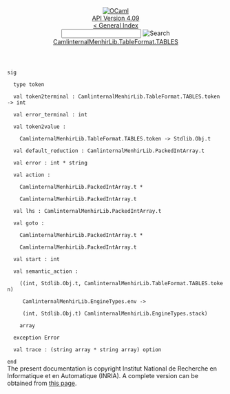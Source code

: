 <!-- ((! set title API !)) ((! set documentation !)) ((! set api !)) ((! set nobreadcrumb !)) -->
<div class="api"><header><nav class="toc brand"><a class="brand" href="https://ocaml.org/"><img src="colour-logo-gray.svg" class="svg" alt="OCaml"></a></nav><nav class="toc"><div class="toc_version"><a href="/docs" id="version-select">API Version 4.09</a></div><a href="index.html">&lt; General Index</a><div class="api_search"><input type="text" name="apisearch" id="api_search" oninput="mySearch(false);" onkeypress="this.oninput();" onclick="this.oninput();" onpaste="this.oninput();">
<img src="search_icon.svg" alt="Search" class="svg" onclick="mySearch(false)"></div>
<div id="search_results"></div><div class="toc_title"><a href="CamlinternalMenhirLib.TableFormat.TABLES.html">CamlinternalMenhirLib.TableFormat.TABLES</a></div><ul></ul></nav></header>
<code class="code"><span class="keyword">sig</span><br>
&nbsp;&nbsp;<span class="keyword">type</span>&nbsp;token<br>
&nbsp;&nbsp;<span class="keyword">val</span>&nbsp;token2terminal&nbsp;:&nbsp;<span class="constructor">CamlinternalMenhirLib</span>.<span class="constructor">TableFormat</span>.<span class="constructor">TABLES</span>.token&nbsp;<span class="keywordsign">-&gt;</span>&nbsp;int<br>
&nbsp;&nbsp;<span class="keyword">val</span>&nbsp;error_terminal&nbsp;:&nbsp;int<br>
&nbsp;&nbsp;<span class="keyword">val</span>&nbsp;token2value&nbsp;:<br>
&nbsp;&nbsp;&nbsp;&nbsp;<span class="constructor">CamlinternalMenhirLib</span>.<span class="constructor">TableFormat</span>.<span class="constructor">TABLES</span>.token&nbsp;<span class="keywordsign">-&gt;</span>&nbsp;<span class="constructor">Stdlib</span>.<span class="constructor">Obj</span>.t<br>
&nbsp;&nbsp;<span class="keyword">val</span>&nbsp;default_reduction&nbsp;:&nbsp;<span class="constructor">CamlinternalMenhirLib</span>.<span class="constructor">PackedIntArray</span>.t<br>
&nbsp;&nbsp;<span class="keyword">val</span>&nbsp;error&nbsp;:&nbsp;int&nbsp;*&nbsp;string<br>
&nbsp;&nbsp;<span class="keyword">val</span>&nbsp;action&nbsp;:<br>
&nbsp;&nbsp;&nbsp;&nbsp;<span class="constructor">CamlinternalMenhirLib</span>.<span class="constructor">PackedIntArray</span>.t&nbsp;*<br>
&nbsp;&nbsp;&nbsp;&nbsp;<span class="constructor">CamlinternalMenhirLib</span>.<span class="constructor">PackedIntArray</span>.t<br>
&nbsp;&nbsp;<span class="keyword">val</span>&nbsp;lhs&nbsp;:&nbsp;<span class="constructor">CamlinternalMenhirLib</span>.<span class="constructor">PackedIntArray</span>.t<br>
&nbsp;&nbsp;<span class="keyword">val</span>&nbsp;goto&nbsp;:<br>
&nbsp;&nbsp;&nbsp;&nbsp;<span class="constructor">CamlinternalMenhirLib</span>.<span class="constructor">PackedIntArray</span>.t&nbsp;*<br>
&nbsp;&nbsp;&nbsp;&nbsp;<span class="constructor">CamlinternalMenhirLib</span>.<span class="constructor">PackedIntArray</span>.t<br>
&nbsp;&nbsp;<span class="keyword">val</span>&nbsp;start&nbsp;:&nbsp;int<br>
&nbsp;&nbsp;<span class="keyword">val</span>&nbsp;semantic_action&nbsp;:<br>
&nbsp;&nbsp;&nbsp;&nbsp;((int,&nbsp;<span class="constructor">Stdlib</span>.<span class="constructor">Obj</span>.t,&nbsp;<span class="constructor">CamlinternalMenhirLib</span>.<span class="constructor">TableFormat</span>.<span class="constructor">TABLES</span>.token)<br>
&nbsp;&nbsp;&nbsp;&nbsp;&nbsp;<span class="constructor">CamlinternalMenhirLib</span>.<span class="constructor">EngineTypes</span>.env&nbsp;<span class="keywordsign">-&gt;</span><br>
&nbsp;&nbsp;&nbsp;&nbsp;&nbsp;(int,&nbsp;<span class="constructor">Stdlib</span>.<span class="constructor">Obj</span>.t)&nbsp;<span class="constructor">CamlinternalMenhirLib</span>.<span class="constructor">EngineTypes</span>.stack)<br>
&nbsp;&nbsp;&nbsp;&nbsp;array<br>
&nbsp;&nbsp;<span class="keyword">exception</span>&nbsp;<span class="constructor">Error</span><br>
&nbsp;&nbsp;<span class="keyword">val</span>&nbsp;trace&nbsp;:&nbsp;(string&nbsp;array&nbsp;*&nbsp;string&nbsp;array)&nbsp;option<br>
<span class="keyword">end</span></code>
<div class="copyright">The present documentation is copyright Institut National de Recherche en Informatique et en Automatique (INRIA). A complete version can be obtained from <a href="http://caml.inria.fr/pub/docs/manual-ocaml/">this page</a>.</div></div>
